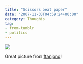 ```yaml
---
title: "Scissors beat paper"
date: "2007-11-30T04:59:24+00:00"
category: Thoughts
tag:
- from-tumblr
- politics
---
```

![](https://rubenerd.com/files/museum/6XqENoETI2augd635kH2cQDw_500.jpg)

Great picture from [ftanjono](http://ftanjono.tumblr.com/)!


